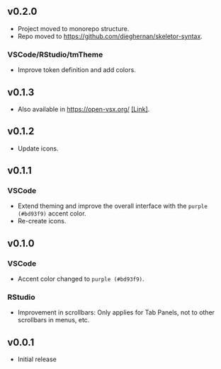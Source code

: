 ## v0.2.0

-   Project moved to monorepo structure.
-   Repo moved to <https://github.com/dieghernan/skeletor-syntax>.

### VSCode/RStudio/tmTheme

-   Improve token definition and add colors.

## v0.1.3

-   Also available in <https://open-vsx.org/>
    [[Link]](https://open-vsx.org/extension/dieghernan/skeletor-syntax).

## v0.1.2

-   Update icons.

## v0.1.1

### VSCode

-   Extend theming and improve the overall interface with the `purple (#bd93f9)`
    accent color.
-   Re-create icons.

## v0.1.0

### VSCode

-   Accent color changed to `purple (#bd93f9)`.

### RStudio

-   Improvement in scrollbars: Only applies for Tab Panels, not to other
    scrollbars in menus, etc.

## v0.0.1

-   Initial release
